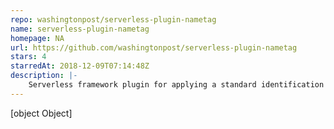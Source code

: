 ```yaml
---
repo: washingtonpost/serverless-plugin-nametag
name: serverless-plugin-nametag
homepage: NA
url: https://github.com/washingtonpost/serverless-plugin-nametag
stars: 4
starredAt: 2018-12-09T07:14:48Z
description: |-
    Serverless framework plugin for applying a standard identification tag to AWS Lambda functions
---
```


[object Object]
